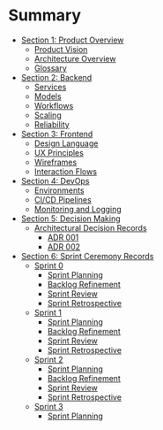 # Summary

- [Section 1: Product Overview](./section-01_product-overview/chapter-00_section-header.md)
  - [Product Vision](./section-01_product-overview/chapter-01_vision.md)
  - [Architecture Overview](./section-01_product-overview/chapter-02_architecture-overview.md)
  - [Glossary](./section-01_product-overview/chapter-03_glossary.md)
- [Section 2: Backend]()
  - [Services]()
  - [Models]()
  - [ Workflows]()
  - [Scaling]()
  - [Reliability]()
- [Section 3: Frontend]()
  - [Design Language]()
  - [UX Principles]()
  - [Wireframes]()
  - [Interaction Flows]()
- [Section 4: DevOps]()
  - [Environments]()
  - [CI/CD Pipelines]()
  - [Monitoring and Logging]()
- [Section 5: Decision Making](./section-05_decision-making/chapter-00_section-header.md)
  - [Architectural Decision Records](./section-05_decision-making/chapter-01_architectural-decision-records.md)
    - [ADR 001](./section-05_decision-making/chapter-01a_adr-001.md)
    - [ADR 002](./section-05_decision-making/chapter-01b_adr-002.md)
- [Section 6: Sprint Ceremony Records](./section-06_sprint-ceremony-records/chapter-00_section-header.md)
  - [Sprint 0]()
    - [Sprint Planning](./section-06_sprint-ceremony-records/sprint-00/01-sprint-planning.md)
    - [Backlog Refinement](./section-06_sprint-ceremony-records/sprint-00/02-backlog-refinement.md)
    - [Sprint Review](./section-06_sprint-ceremony-records/sprint-00/03-sprint-review.md)
    - [Sprint Retrospective](./section-06_sprint-ceremony-records/sprint-00/04-sprint-retro.md)
  - [Sprint 1]()
    - [Sprint Planning](./section-06_sprint-ceremony-records/sprint-01/01-sprint-planning.md)
    - [Backlog Refinement](./section-06_sprint-ceremony-records/sprint-01/02-backlog-refinement.md)
    - [Sprint Review](./section-06_sprint-ceremony-records/sprint-01/03-sprint-review.md)
    - [Sprint Retrospective](./section-06_sprint-ceremony-records/sprint-01/04-sprint-retro.md)
  - [Sprint 2]()
    - [Sprint Planning](./section-06_sprint-ceremony-records/sprint-02/01-sprint-planning.md)
    - [Backlog Refinement](./section-06_sprint-ceremony-records/sprint-02/02-backlog-refinement.md)
    - [Sprint Review](./section-06_sprint-ceremony-records/sprint-02/03-sprint-review.md)
    - [Sprint Retrospective](./section-06_sprint-ceremony-records/sprint-02/04-sprint-retro.md)
  - [Sprint 3]()
    - [Sprint Planning](./section-06_sprint-ceremony-records/sprint-03/01-sprint-planning.md)
